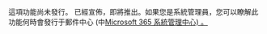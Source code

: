 這項功能尚未發行。 已經宣佈，即將推出。如果您是系統管理員，您可以瞭解此功能何時會發行于郵件中心 (中[Microsoft 365 系統管理中心) 。](https://portal.office.com/adminportal/home)